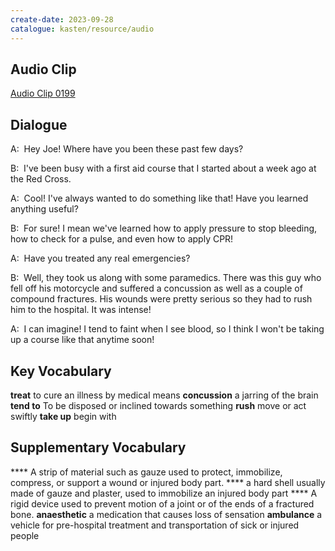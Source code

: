 ```yaml
---
create-date: 2023-09-28
catalogue: kasten/resource/audio
---
```


## Audio Clip
[Audio Clip 0199](https://archive.org/download/englishpod_all/englishpod_0199dg.mp3)

## Dialogue
A:  Hey Joe! Where have you been these past few days? 

B:  I've been busy with a first aid course that I started about a week ago at the Red Cross. 

A:  Cool! I've always wanted to do something like that! Have you learned anything useful?  

B:  For sure! I mean we've learned how to apply pressure to stop bleeding, how to check for a pulse, and even how to apply CPR! 

A:  Have you treated any real emergencies? 

B:  Well, they took us along with some paramedics. There was this guy who fell off his motorcycle and suffered a concussion as well as a couple of compound fractures. His wounds were pretty serious so they had to rush him to the hospital. It was intense! 

A:  I can imagine! I tend to faint when I see blood, so I think I won't be taking up a course like that anytime soon! 

## Key Vocabulary
**treat**           to cure an illness by medical means
**concussion**      a jarring of the brain
**tend to**         To be disposed or inclined towards something
**rush**            move or act swiftly
**take up**         begin with

## Supplementary Vocabulary
****                 A strip of material such as gauze used to protect, immobilize, compress, or support a wound or injured body part.
****                 a hard shell usually made of gauze and plaster, used to immobilize an injured body part
****                 A rigid device used to prevent motion of a joint or of the ends of a fractured bone.
**anaesthetic**      a medication that causes loss of sensation
**ambulance**        a vehicle for pre-hospital treatment and transportation of sick or injured people
